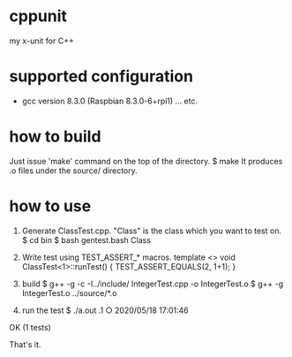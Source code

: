 # cppunit
my x-unit for C++

# supported configuration
- gcc version 8.3.0 (Raspbian 8.3.0-6+rpi1)
... etc.

# how to build
Just issue 'make' command on the top of the directory.
$ make
It produces .o files under the source/ directory.

# how to use
1. Generate ClassTest.cpp. "Class" is the class which you want to test on.
$ cd bin
$ bash gentest.bash Class

2. Write test using TEST_ASSERT_* macros.
template <>
void
ClassTest<1>::runTest()
{
  TEST_ASSERT_EQUALS(2, 1+1);
}

3. build
$ g++ -g -c -I../include/ IntegerTest.cpp -o IntegerTest.o
$ g++ -g IntegerTest.o ../source/*.o

4. run the test
$ ./a.out
.1              ○                       2020/05/18 17:01:46

OK (1 tests)

That's it.
